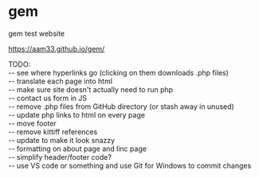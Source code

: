 # gem
gem test website

<https://aam33.github.io/gem/>

TODO:<br>
-- see where hyperlinks go (clicking on them downloads .php files)<br>
-- translate each page into html<br>
-- make sure site doesn't actually need to run php<br>
-- contact us form in JS<br>
-- remove .php files from GitHub directory (or stash away in unused)<br>
-- update php links to html on every page<br>
-- move footer<br>
-- remove kittiff references<br>
-- update to make it look snazzy<br>
-- formatting on about page and linc page<br>
-- simplify header/footer code?<br>
-- use VS code or something and use Git for Windows to commit changes<br>
